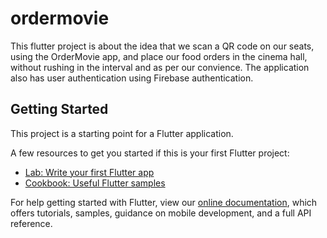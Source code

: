 # ordermovie

This flutter project is about the idea that we scan a QR code on our seats,
using the OrderMovie app, and place our food orders in the cinema hall,
without rushing in the interval and as per our convience. The application
also has user authentication using Firebase authentication.

## Getting Started

This project is a starting point for a Flutter application.

A few resources to get you started if this is your first Flutter project:

- [Lab: Write your first Flutter app](https://flutter.dev/docs/get-started/codelab)
- [Cookbook: Useful Flutter samples](https://flutter.dev/docs/cookbook)

For help getting started with Flutter, view our
[online documentation](https://flutter.dev/docs), which offers tutorials,
samples, guidance on mobile development, and a full API reference.
